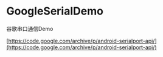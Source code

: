 # GoogleSerialDemo

谷歌串口通信Demo


[https://code.google.com/archive/p/android-serialport-api/](https://code.google.com/archive/p/android-serialport-api/)
